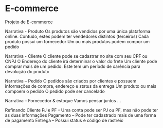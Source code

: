 # E-commerce

Projeto de E-commerce

Narrativa - Produto
Os produtos são vendidos por uma única plataforma online. Contudo, estes podem ter vendedores distintos (terceiros)
Cada produto possui um fornecedor
Um ou mais produtos podem compor um pedido

Narrativa - Cliente
O cliente pode se cadastrar no site com seu CPF ou CNPJ
O Endereço do cliente irá determinar o valor do frete
Um cliente pode comprar mais de um pedido. Este tem um período de carência para devolução do produto

Narrativa – Pedido
O pedidos são criados por clientes e possuem informações de compra, endereço e status da entrega
Um produto ou mais compoem o pedido
O pedido pode ser cancelado

Narrativa – Fornecedor & estoque
Vamos pensar juntos ...

Refinando
Cliente PJ e PF – Uma conta pode ser PJ ou PF, mas não pode ter as duas informações
Pagamento – Pode ter cadastrado mais de uma forma de pagamento
Entrega – Possui status e código de rastreio

